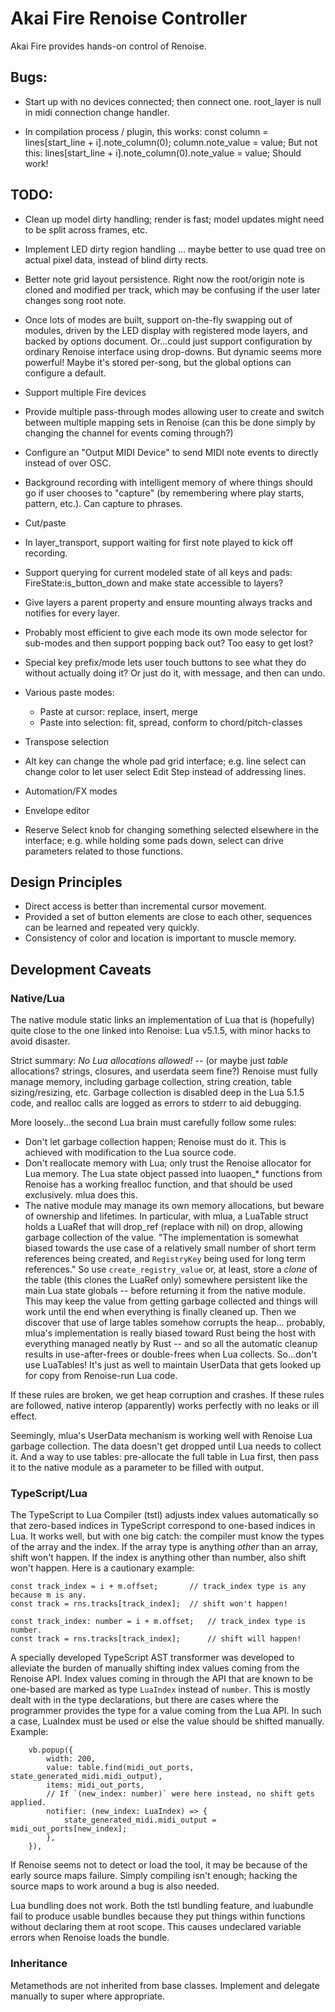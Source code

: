 # Akai Fire Renoise Controller
Akai Fire provides hands-on control of Renoise.

## Bugs:
* Start up with no devices connected; then connect one. root_layer is null in midi connection change handler.

* In compilation process / plugin, this works:
            const column = lines[start_line + i].note_column(0);
            column.note_value = value;
    But not this:
            lines[start_line + i].note_column(0).note_value = value;
    Should work!

## TODO:

* Clean up model dirty handling; render is fast; model updates might need to be split across frames, etc.
* Implement LED dirty region handling ... maybe better to use quad tree on actual pixel data, instead of blind dirty rects.

* Better note grid layout persistence. Right now the root/origin note is cloned and modified per track, which may be confusing if the user later changes song root note.

* Once lots of modes are built, support on-the-fly swapping out of modules, driven by the LED display with registered mode layers, and backed by options document. Or...could just support configuration by ordinary Renoise interface using drop-downs. But dynamic seems more powerful! Maybe it's stored per-song, but the global options can configure a default.
* Support multiple Fire devices
* Provide multiple pass-through modes allowing user to create and switch between multiple mapping sets in Renoise (can this be done simply by changing the channel for events coming through?)

* Configure an "Output MIDI Device" to send MIDI note events to directly instead of over OSC.
* Background recording with intelligent memory of where things should go if user chooses to "capture" (by remembering where play starts, pattern, etc.). Can capture to phrases.
* Cut/paste
* In layer_transport, support waiting for first note played to kick off recording.
* Support querying for current modeled state of all keys and pads: FireState:is_button_down and make state accessible to layers?
* Give layers a parent property and ensure mounting always tracks and notifies for every layer.
* Probably most efficient to give each mode its own mode selector for sub-modes and then support popping back out? Too easy to get lost?

* Special key prefix/mode lets user touch buttons to see what they do without actually doing it? Or just do it, with message, and then can undo.
* Various paste modes:
    * Paste at cursor: replace, insert, merge
    * Paste into selection: fit, spread, conform to chord/pitch-classes
* Transpose selection
* Alt key can change the whole pad grid interface; e.g. line select can change color to let user select Edit Step instead of addressing lines.
* Automation/FX modes
* Envelope editor
* Reserve Select knob for changing something selected elsewhere in the interface; e.g. while holding some pads down, select can drive parameters related to those functions.

## Design Principles
* Direct access is better than incremental cursor movement.
* Provided a set of button elements are close to each other, sequences can be learned and repeated very quickly.
* Consistency of color and location is important to muscle memory.

## Development Caveats

### Native/Lua
The native module static links an implementation of Lua that is (hopefully) quite close to the one linked into Renoise: Lua v5.1.5, with minor hacks to avoid disaster.

Strict summary: *No Lua allocations allowed!* -- (or maybe just *table* allocations? strings, closures, and userdata seem fine?)
Renoise must fully manage memory, including garbage collection, string creation, table sizing/resizing, etc.
Garbage collection is disabled deep in the Lua 5.1.5 code, and realloc calls are logged as errors to stderr to aid debugging.

More loosely...the second Lua brain must carefully follow some rules:
* Don't let garbage collection happen; Renoise must do it. This is achieved with modification to the Lua source code.
* Don't reallocate memory with Lua; only trust the Renoise allocator for Lua memory. The Lua state object passed into luaopen_* functions from Renoise has a working frealloc function,
  and that should be used exclusively. mlua does this.
* The native module may manage its own memory allocations, but beware of ownership and lifetimes.
  In particular, with mlua, a LuaTable struct holds a LuaRef that will drop_ref (replace with nil) on drop, allowing garbage collection of the value.
  "The implementation is somewhat biased towards the use case of a relatively small number of short term references being created, and `RegistryKey` being used for long term references."
  So use `create_registry_value` or, at least, store a *clone* of the table (this clones the LuaRef only) somewhere persistent like the main Lua state globals -- before returning it from the native module. This may keep the value from getting garbage collected and things will work until the end when everything is finally cleaned up. Then we discover that use of large tables somehow
  corrupts the heap... probably, mlua's implementation is really biased toward Rust being the host with everything managed neatly by Rust -- and so all the automatic cleanup results in
  use-after-frees or double-frees when Lua collects. So...don't use LuaTables! It's just as well to maintain UserData that gets looked up for copy from Renoise-run Lua code.

If these rules are broken, we get heap corruption and crashes. If these rules are followed, native interop (apparently) works perfectly with no leaks or ill effect.

Seemingly, mlua's UserData mechanism is working well with Renoise Lua garbage collection. The data doesn't get dropped until Lua needs to collect it.
And a way to use tables: pre-allocate the full table in Lua first, then pass it to the native module as a parameter to be filled with output.

### TypeScript/Lua

The TypeScript to Lua Compiler (tstl) adjusts index values automatically so that zero-based
indices in TypeScript correspond to one-based indices in Lua. It works well, but with one
big catch: the compiler must know the types of the array and the index. If the array type is
anything *other* than an array, shift won't happen. If the index is anything other than number,
also shift won't happen. Here is a cautionary example:
```
const track_index = i + m.offset;       // track_index type is any because m is any.
const track = rns.tracks[track_index];  // shift won't happen!
```

```
const track_index: number = i + m.offset;   // track_index type is number.
const track = rns.tracks[track_index];      // shift will happen!
```

A specially developed TypeScript AST transformer was developed to alleviate the burden of
manually shifting index values coming from the Renoise API. Index values coming in through
the API that are known to be one-based are marked as type `LuaIndex` instead of `number`.
This is mostly dealt with in the type declarations, but there are cases where the programmer
provides the type for a value coming from the Lua API. In such a case, LuaIndex must be
used or else the value should be shifted manually. Example:
```
    vb.popup({
        width: 200,
        value: table.find(midi_out_ports, state_generated_midi.midi_output),
        items: midi_out_ports,
        // If `(new_index: number)` were here instead, no shift gets applied.
        notifier: (new_index: LuaIndex) => {
            state_generated_midi.midi_output = midi_out_ports[new_index];
        },
    }),
```

If Renoise seems not to detect or load the tool, it may be because of the early source maps failure.
Simply compiling isn't enough; hacking the source maps to work around a bug is also needed.

Lua bundling does not work. Both the tstl bundling feature, and luabundle fail to produce usable bundles
because they put things within functions without declaring them at root scope. This causes
undeclared variable errors when Renoise loads the bundle.

### Inheritance
Metamethods are not inherited from base classes. Implement and delegate manually to super where appropriate.
